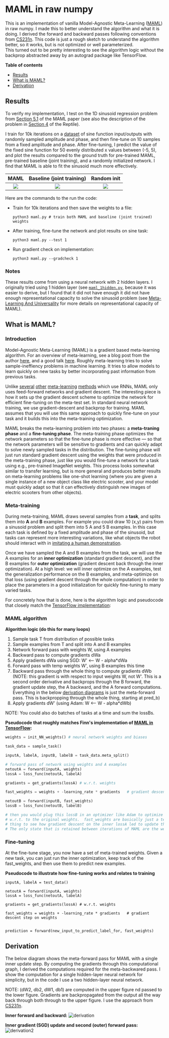 # MAML in raw numpy

This is an implementation of vanilla Model-Agnostic Meta-Learning ([MAML](https://github.com/cbfinn/maml))
in raw numpy.  I made this to better understand the algorithm and what it is doing.  I derived
the forward and backward passes following conventions from [CS231n](http://cs231n.github.io/).
This code is just a rough sketch to understand the algorithm better, so it works, but 
is not optimized or well parameterized.  
This turned out to be pretty interesting to see the algorithm 
logic without the backprop abstracted away by an autograd package like TensorFlow.

**Table of contents**
- [Results](#results)
- [What is MAML?](#whatismaml)
- [Derivation](#derivation)


<a id="results"/>

## Results

To verify my implementation, I test on the 1D sinusoid regression problem 
from [Section 5.1](https://arxiv.org/pdf/1703.03400.pdf) of the MAML paper (see
also the description of the problem in [Section 4](https://arxiv.org/pdf/1803.02999.pdf) of the Reptile).

I train for 10k iterations on a [dataset](utils/data_generator.py) of sine 
function input/outputs with randomly sampled amplitude and phase, and then 
fine-tune on 10 samples from a fixed amplitude and phase.
After fine-tuning, I predict the value of the fixed sine function 
for 50 evenly distributed x values between (-5, 5), and plot the results
compared to the ground truth for pre-trained MAML, pre-trained baseline
(joint training), and a randomly initialized network.  I find that
MAML is able to fit the sinusoid much more effectively.

MAML                       |  Baseline (joint training)|  Random init
:-------------------------:|:-------------------------:|:----------:|  
![](/assets/maml.png)  |  ![](/assets/baseline.png) | ![](/assets/random.png)

Here are the commands to the run the code:

- Train for 10k iterations and then save the weights to a file: <br>
	```
	python3 maml.py # train both MAML and baseline (joint trained) weights
	```
- After training, fine-tune the network and plot results on sine task: <br>
	```
	python3 maml.py --test 1  
	```
- Run gradient check on implementation:
	```
	python3 maml.py --gradcheck 1  
	```


### Notes
These results come from using a neural network with 2 hidden layers.  I 
originally tried using 1 hidden layer (see [`maml_1hidden.py`](maml_1hidden.py), 
because it was easier to derive, but I 
found that it did not have enough it did not have enough representational 
capacity to solve the sinusoid problem (see [Meta-Learning And Universality](https://arxiv.org/pdf/1710.11622.pdf) for more details on representational capacity of MAML).

<a id="whatismaml"/>

## What is MAML?

### Introduction

Model-Agnostic Meta-Learning (MAML) is a gradient based meta-learning algorithm.  For an
overview of meta-learning, see a blog post from the author [here](https://bair.berkeley.edu/blog/2017/07/18/learning-to-learn/), and a good talk [here](https://youtu.be/i05Fk4ebMY0). 
Roughly meta-learning tries to solve sample-ineffiency problems in
machine learning.  It tries to allow models to learn 
quickly on new tasks by better incorporating past information from previous tasks.

Unlike [several](https://arxiv.org/abs/1611.02779) [other](https://openreview.net/forum?id=rJY0-Kcll) [meta-learning](https://arxiv.org/abs/1606.04474) [methods](https://arxiv.org/abs/1707.03141) which use RNNs, MAML only uses 
feed-forward networks and gradient descent.  The interesting piece is how it 
sets up the gradient descent scheme to optimize the network for efficient 
fine-tuning on the meta-test set.
In standard neural network training, we use gradient-descent and backprop for 
training.  MAML assumes that you will use this same approach to quickly 
fine-tune on your task and it builds this into the meta-training optimization.

MAML breaks the meta-learning problem into two phases: a **meta-traning phase** and a **fine-tuning phase**.  The meta-training phase optimizes the network parameters so that the fine-tune phase is more effective — so that the network parameters will be sensitive to gradients and can
quickly adapt to solve newly sampled tasks in the distribution.  The fine-tuning phase will just
run standard gradient descent using the weights that were produced in the meta-training phase, just like you would fine-tune a network for a task using e.g., pre-trained
ImageNet weights.  This process looks somewhat similar to transfer learning, but
is more general and produces better results on meta-learning problems like one-shot learning (where you are given a single instance of a new 
object class like electric scooter, and your model must quickly adapt so that
it can effectively distinguish new images of electric scooters from other objects).


### Meta-training
During meta-training, MAML draws several samples from a **task**, and splits them
into **A** and **B** examples. For example you could draw 10 (x,y) pairs from a sinusoid
problem and split them into 5 A and 5 B examples.  In this case each task is
defined by a fixed amplitude and phase of the sinusoid, but tasks can represent
more interesting variations, like what objects the robot should interact
with in [imitating a human demonstration](https://sites.google.com/view/daml).

Once we have sampled the A and B examples from the task, we will use the A
examples for an **inner optimization** (standard gradient descent),
and the B examples for **outer optimization** (gradient descent back through
the inner optimization).  At a high level: we will inner optimize on the A
examples, test the generalization performance on the B examples, and
meta-optimize on that loss (using gradient descent through the whole 
computation) in order to place the parameters in a good initialization
for quickly fine-tuning to many varied tasks.

For concretely how that is done, here is the algorithm logic and 
pseudocode that closely match the [TensorFlow
implementation](https://github.com/cbfinn/maml):

### MAML algorithm


**Algorithm logic (do this for many loops)**

1. Sample task T from distribution of possible tasks
1. Sample examples from T and split into A and B examples 
1. Network forward pass with weights W, using A examples
1. Backward pass to compute gradients dWa
1. Apply gradients dWa using SGD: W' <-- W - alpha\*dWa
1. Forward pass with temp weights W', using B examples this time
1. Backward pass through the whole thing to compute gradients dWb (NOTE: this gradient is with respect to input weights W, not W'.  This is a second order derivative and backprops through the B forward, the gradient update step, the A backward, and the A forward computations. Everything in the below [derivation diagrams](#derivation) is just the meta-forward pass.  This is backpropping through the whole thing, starting at pred_b)
1. Apply gradients dW' (using Adam: W <-- W - alpha\*dWb)


NOTE: You could also do batches of tasks at a time and sum the lossBs.

**Pseudocode that roughly matches Finn's implementation of [MAML in TensorFlow](https://github.com/cbfinn/maml):**

```python
weights = init_NN_weights() # neural network weights and biases

task_data = sample_task()

inputA, labelA, inputB, labelB = task_data.meta_split()

# forward pass of network using weights and A examples
netoutA = forward(inputA, weights)
lossA = loss_func(netoutA, labelA)

gradients = get_gradients(lossA) # w.r.t. weights

fast_weights = weights + -learning_rate * gradients   # gradient descent step on weights

netoutB = forward(inputB, fast_weights)
lossB = loss_func(netoutB, labelB)

# then you would plug this lossB in an optimizer like Adam to optimize
# w.r.t. to the original weights.  fast_weights are basically just a temporary
# thing to see how gradient descent on the inner lossA led to update them.
# The only state that is retained between iterations of MAML are the weights (not fast).
```

### Fine-tuning

At the fine-tune stage, you now have a set of meta-trained weights.  Given a 
new task, you can just run the inner optimization, keep track of the 
fast_weights, and then use them to predict new examples.  

**Pseudocode to illustrate how fine-tuning works and relates to training**
```
inputA, labelA = test_data()

netoutA = forward(inputA, weights)
lossA = loss_func(netoutA, labelA)

gradients = get_gradients(lossA) # w.r.t. weights

fast_weights = weights + -learning_rate * gradients   # gradient descent step on weights


prediction = forward(new_input_to_predict_label_for, fast_weights)
```


<a id="derivation"/>

## Derivation


The below diagram shows the meta-forward pass for MAML with a single inner
update step.  By computing the gradients through this computational graph,
I derived the computations required for the meta-backwared pass. I show
the computation for a single hidden-layer neural network for simplicity, but
in the code I use a two hidden-layer neural network.

NOTE: (dW2, db2, dW1, db1) are computed in the upper figure nd passed to the lower
figure. Gradients are backpropagated from the output all the way back through
both through to the upper figure. I use the approach from [CS231n](http://cs231n.github.io/).

**Inner forward and backward:**
![derivation](/assets/derivation.png)

**Inner gradient (SGD) update and second (outer) forward pass:**
![derivation2](/assets/derivation2.png)

